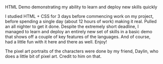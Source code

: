 HTML Demo demonstrating my ability to learn and deploy new skills quickly

I studied HTML + CSS for 3 days before commencing work on my project, before spending a single day (about 12 hours of work) making it real. Pulled an all nighter to get it done. Despite the extremely short deadline, I managed to learn and deploy an entirely new set of skills in a basic demo that shows off a couple of key features of the languages. And of course, had a little fun with it here and there as well. Enjoy!

The pixel art portraits of the characters were done by my friend, Daylin, who does a little bit of pixel art. Credit to him on that.
